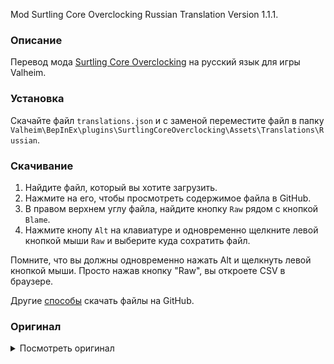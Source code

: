 Mod Surtling Core Overclocking Russian Translation Version 1.1.1.

### Описание

Перевод мода [Surtling Core Overclocking](https://www.nexusmods.com/valheim/mods/909) на русский язык для игры Valheim. 

### Установка

Скачайте файл `translations.json` и с заменой переместите файл в папку `Valheim\BepInEx\plugins\SurtlingCoreOverclocking\Assets\Translations\Russian`.

### Скачивание

1. Найдите файл, который вы хотите загрузить.
2. Нажмите на его, чтобы просмотреть содержимое файла в GitHub.
3. В правом верхнем углу файла, найдите кнопку `Raw` рядом с кнопкой `Blame`.
4. Нажмите кнопу `Alt` на клавиатуре и одновременно щелкните левой кнопкой мыши `Raw` и выберите куда сохратить файл.

Помните, что вы должны одновременно нажать Alt и щелкнуть левой кнопкой мыши. Просто нажав кнопку "Raw", вы откроете CSV в браузере.

Другие [способы](https://coderoad.ru/4604663/%D0%A1%D0%BA%D0%B0%D1%87%D0%B0%D1%82%D1%8C-%D0%BE%D1%82%D0%B4%D0%B5%D0%BB%D1%8C%D0%BD%D1%8B%D0%B5-%D1%84%D0%B0%D0%B9%D0%BB%D1%8B-%D1%81-GitHub) скачать файлы на GitHub.

### Оригинал 

<details>
  <summary>Посмотреть оригинал</summary>
  
```
{
	"item_overclock_core_speed": "Overclock speed core",
	"item_overclock_core_speed_description": "Add to a Kiln, Smelter or Blast Furnace to increase its speed by <color=green>$1</color>\nEfficiency penalty: <color=red>$2</color>",
	"item_overclock_core_efficiency": "Overclock efficiency core",
	"item_overclock_core_efficiency_description":"Add to a Kiln, Smelter or Blast Furnace to decrease its fuel usage by <color=green>$1</color>\nSpeed penalty: <color=red>$2</color>",
	"item_overclock_core_productivity":"Overclock productivity core",
	"item_overclock_core_productivity_description":"Add to a Kiln, Smelter or Blast Furnace to increase its productivity by <color=green>$1</color>\nPartial products are stored in an internal buffer until it reaches 100%\nSpeed penalty: <color=red>$2</color>\nEfficiency penalty: <color=red>$3</color>",
	"item_overclock_core_slot":"Overclock core slot",
	"item_overclock_core_slot_description": "Add to a Kiln, Smelter or Blast Furnace to increase its Core slots by 1\nMaximum in each smelter: <color=yellow>$1</color>",
	"message_overclock_core_no_slots_available": "No more Core slots available, add more",
	"message_overclock_core_no_slots_available_max_reached": "No more Core slots available, maximum reached",
	"message_overclock_core_max_slots_reached": "Maximum Core slots reached"
}
```
  
</details>
